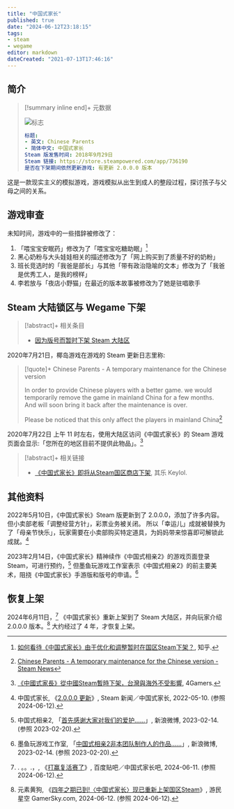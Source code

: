 ```yaml
---
title: "中国式家长"
published: true
date: "2024-06-12T23:18:15"
tags:
- steam
- wegame
editor: markdown
dateCreated: "2021-07-13T17:46:16"
---
```


## 简介

> [!summary inline end]+ 元数据
>
> ![标志](https://s3.tebi.io/ggame/ShareX/game_中国式家长_header.webp)
>
> ```yaml
> 标题:
> - 英文: Chinese Parents
> - 简体中文: 中国式家长
> Steam 版发售时间: 2018年9月29日
> Steam 链接: https://store.steampowered.com/app/736190
> 是否在下架期间依然更新游戏: 有更新 2.0.0.0 版本
> ```

<!--
    > 是否在下架期间依然更新游戏: 不确定是否仍在更新，因为 2020年7月21日 之后就没有更新日志了，Steam 新闻中心只在宣传椰岛的其他游戏
-->

这是一款现实主义的模拟游戏，游戏模拟从出生到成人的整段过程，探讨孩子与父母之间的关系。

## 游戏审查

未知时间，游戏中的一些措辞被修改了：

1.  「喂宝宝安眠药」修改为了「喂宝宝吃糖助眠」[^408270943]
2.  黑心奶粉与大头娃娃相关的描述修改为了「网上购买到了质量不好的奶粉」
3.  班长竞选时的「我爸是部长」与其他「带有政治隐喻的文本」修改为了「我爸是优秀工人，是我的榜样」
4.  李若放与「夜店小野猫」在最近的版本故事被修改为了她是驻唱歌手

[^408270943]: [如何看待《中国式家长》由于优化和调整暂时在国区Steam下架？](https://web.archive.org/web/20210617104534/https://www.zhihu.com/question/408270943), 知乎.

## Steam 大陆锁区与 Wegame 下架

> [!abstract]+ 相关条目
>
> +   [因为版号而暂时下架 Steam 大陆区](/theme/因为版号而暂时下架_Steam_大陆区.md)

2020年7月21日，椰岛游戏在游戏的 Steam 更新日志里称:

> [!quote]+ Chinese Parents - A temporary maintenance for the Chinese version
>
> In order to provide Chinese players with a better game. we would temporarily remove the game in mainland China for a few months. And will soon bring it back after the maintenance is over.
>
> Please be noticed that this only affect the players in mainland China[^stnt]

[^stnt]: [Chinese Parents - A temporary maintenance for the Chinese version - Steam News](https://web.archive.org/web/20210713094945/https://store.steampowered.com/news/app/736190/view/2715058689346104358)

2020年7月22日 上午 11 时左右，使用大陆区访问《中国式家长》的 Steam 游戏页面会显示:「您所在的地区目前不提供此物品」。[^nst]

[^nst]: [《中國式家長》從中國Steam暫時下架，台灣與海外不受影響](https://web.archive.org/web/20201010070152if_/https://www.4gamers.com.tw/news/detail/44043/chinese-parents-pull-from-steam-and-wegame), 4Gamers.

> [!abstract]+ 相关链接
>
> +   [《中国式家长》即将从Steam国区商店下架](https://archive.md/Xl2xM "https://keylol.com/t622730-1-1"), 其乐 Keylol.

## 其他资料

2022年5月10日，《中国式家长》Steam 版更新到了 2.0.0.0，添加了许多内容。但小卖部老板「调整经营方针」，彩票业务被关闭。
所以「幸运儿」成就被替换为了「母亲节快乐」，玩家需要在小卖部购买特定道具，为妈妈带来惊喜即可解锁此成就。[^76632]

[^76632]: 中国式家长, 《[2.0.0.0 更新](https://web.archive.org/web/20220512114505/https://store.steampowered.com/news/app/736190/view/3177861894981976632?l=schinese)》, Steam 新闻／中国式家长, 2022-05-10. (参照 2024-06-12).

2023年2月14日，《中国式家长》精神续作《中国式相亲2》的游戏页面登录 Steam，可进行预约，[^MsYre67NG] 但墨鱼玩游戏工作室表示《中国式相亲2》的前主要美术，阻挠《中国式家长》手游版和版号的申请。[^I4S3E]

[^MsYre67NG]: 中国式相亲2, 「[首先感谢大家对我们的爱护……](https://archive.is/MWye6 "https://weibo.com/7735493997/MsYre67NG")」, 新浪微博, 2023-02-14. (参照 2023-02-20).

[^I4S3E]: 墨鱼玩游戏工作室, 「[中国式相亲2非本团队制作人的作品……](https://archive.is/I4S3E "https://weibo.com/6254881217/Mt1iP2u9A")」, 新浪微博, 2023-02-14. (参照 2023-02-20).

## 恢复上架

2024年6月11日，[^36848] 《中国式家长》重新上架到了 Steam 大陆区，并向玩家介绍 2.0.0.0 版本。[^72780]
大约经过了 4 年，才恢复上架。

[^36848]: . 。。.，, 《[打赢复活赛了](https://web.archive.org/web/20240612135726/https://tieba.baidu.com/p/9048936848)》, 百度贴吧／中国式家长吧, 2024-06-11. (参照 2024-06-12).

[^72780]: 元素黄狗, 《[四年之期已到!〈中国式家长〉现已重新上架国区Steam](https://web.archive.org/web/20240612135213/https://www.gamersky.com/news/202406/1772780.shtml)》, 游民星空 GamerSky.com, 2024-06-12. (参照 2024-06-12).
